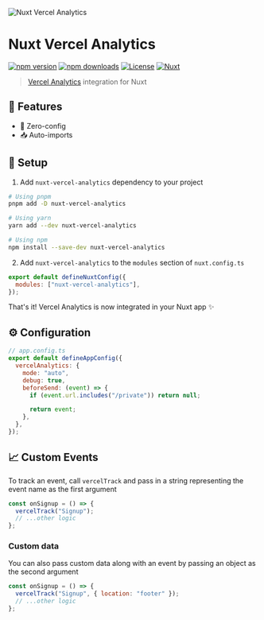 ![Nuxt Vercel Analytics](https://github.com/xanderbarkhatov/nuxt-vercel-analytics/blob/main/docs/cover.png)

# Nuxt Vercel Analytics

[![npm version][npm-version-src]][npm-version-href]
[![npm downloads][npm-downloads-src]][npm-downloads-href]
[![License][license-src]][license-href]
[![Nuxt][nuxt-src]][nuxt-href]

> [Vercel Analytics](https://vercel.com/docs/concepts/analytics) integration for Nuxt

## 📝 Features

- 🚀 Zero-config
- 📥 Auto-imports

## 🔧 Setup

1. Add `nuxt-vercel-analytics` dependency to your project

```bash
# Using pnpm
pnpm add -D nuxt-vercel-analytics

# Using yarn
yarn add --dev nuxt-vercel-analytics

# Using npm
npm install --save-dev nuxt-vercel-analytics
```

2. Add `nuxt-vercel-analytics` to the `modules` section of `nuxt.config.ts`

```js
export default defineNuxtConfig({
  modules: ["nuxt-vercel-analytics"],
});
```

That's it! Vercel Analytics is now integrated in your Nuxt app ✨

## ⚙️ Configuration

```js
// app.config.ts
export default defineAppConfig({
  vercelAnalytics: {
    mode: "auto",
    debug: true,
    beforeSend: (event) => {
      if (event.url.includes("/private")) return null;

      return event;
    },
  },
});
```

## 📈 Custom Events

To track an event, call `vercelTrack` and pass in a string representing the event name as the first argument

```js
const onSignup = () => {
  vercelTrack("Signup");
  // ...other logic
};
```

### Custom data

You can also pass custom data along with an event by passing an object as the second argument

```js
const onSignup = () => {
  vercelTrack("Signup", { location: "footer" });
  // ...other logic
};
```

<!-- Badges -->

[npm-version-src]: https://img.shields.io/npm/v/nuxt-vercel-analytics/latest.svg?style=flat&colorA=18181B&colorB=28CF8D
[npm-version-href]: https://npmjs.com/package/nuxt-vercel-analytics
[npm-downloads-src]: https://img.shields.io/npm/dm/nuxt-vercel-analytics.svg?style=flat&colorA=18181B&colorB=28CF8D
[npm-downloads-href]: https://npmjs.com/package/nuxt-vercel-analytics
[license-src]: https://img.shields.io/npm/l/nuxt-vercel-analytics.svg?style=flat&colorA=18181B&colorB=28CF8D
[license-href]: https://npmjs.com/package/nuxt-vercel-analytics
[nuxt-src]: https://img.shields.io/badge/Nuxt-18181B?logo=nuxt.js
[nuxt-href]: https://nuxt.com
